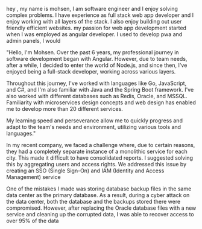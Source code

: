 hey , my name is mohsen, I am software engineer and I enjoy solving complex problems.
I have experience as full stack web app developer and I enjoy working with all layers of the stack.
I also enjoy building out user friendly efficient websites.
my passion for web app development started when I was employed as angular developer.
I used to develop pwa and admin panels, I would




"Hello, I'm Mohsen. Over the past 6 years, my professional journey in software development began with Angular. However, due to team needs, after a while, I decided to enter the world of Node.js, and since then, I've enjoyed being a full-stack developer, working across various layers.

Throughout this journey, I've worked with languages like Go, JavaScript, and C#, and I'm also familiar with Java and the Spring Boot framework. I've also worked with different databases such as Redis, Oracle, and MSSQL. Familiarity with microservices design concepts and web design has enabled me to develop more than 20 different services.

My learning speed and perseverance allow me to quickly progress and adapt to the team's needs and environment, utilizing various tools and languages."

In my recent company, we faced a challenge where, due to certain reasons, they had a completely separate instance of a monolithic service for each city. This made it difficult to have consolidated reports. I suggested solving this by aggregating users and access rights. We addressed this issue by creating an SSO (Single Sign-On) and IAM (Identity and Access Management) service


One of the mistakes I made was storing database backup files in the same data center as the primary database. As a result, during a cyber attack on the data center, both the database and the backups stored there were compromised. However, after replacing the Oracle database files with a new service and cleaning up the corrupted data, I was able to recover access to over 95% of the data